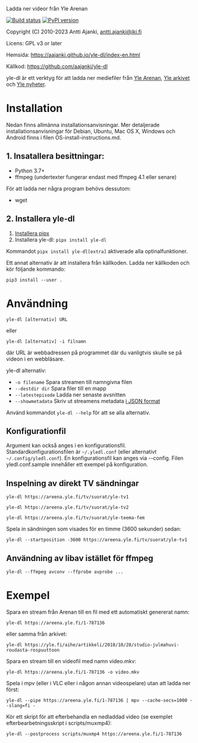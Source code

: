 Ladda ner videor från Yle Arenan

[![Build status](https://circleci.com/gh/aajanki/yle-dl.svg?style=shield)](https://app.circleci.com/pipelines/github/aajanki/yle-dl)
[![PyPI version](https://badge.fury.io/py/yle-dl.svg)](https://badge.fury.io/py/yle-dl)

Copyright (C) 2010-2023 Antti Ajanki, antti.ajanki@iki.fi

Licens: GPL v3 or later

Hemsida: https://aajanki.github.io/yle-dl/index-en.html

Källkod: https://github.com/aajanki/yle-dl

yle-dl är ett verktyg för att ladda ner mediefiler från
[Yle Arenan](https://arenan.yle.fi), [Yle arkivet](https://svenska.yle.fi/arkivet)
och [Yle nyheter](https://svenska.yle.fi/).

# Installation

Nedan finns allmänna installationsanvisningar. Mer detaljerade
installationsanvisningar för Debian, Ubuntu, Mac OS X, Windows och Android
finns i filen OS-install-instructions.md.

## 1. Insatallera besittningar:

* Python 3.7+
* ffmpeg (undertexter fungerar endast med ffmpeg 4.1 eller senare)

För att ladda ner några program behövs dessutom:

* wget

## 2. Installera yle-dl

1. [Installera pipx](https://pypa.github.io/pipx/)
2. Installera yle-dl: `pipx install yle-dl`

Kommandot `pipx install yle-dl[extra]` aktiverade alla optinalfunktioner.

Ett annat alternativ är att installera från källkoden. Ladda ner
källkoden och kör följande kommando:

```shell
pip3 install --user .
```

# Användning

```
yle-dl [alternativ] URL
```

eller

```
yle-dl [alternativ] -i filnamn
```

där URL är webbadressen på programmet där du vanligtvis skulle se på
videon i en webbläsare.

yle-dl alternativ:

* `-o filename`       Spara streamen till namngivna filen
* `--destdir dir`     Spara filer till en mapp
* `--latestepisode`   Ladda ner senaste avsnitten
* `--showmetadata`    Skriv ut streamens metadata [i JSON format](docs/metadata.md)

Använd kommandot `yle-dl --help` för att se alla alternativ.

## Konfigurationfil

Argument kan också anges i en konfigurationsfil. Standardkonfigurationsfilen är
`~/.yledl.conf` (eller alternativt `~/.config/yledl.conf`). En konfigurationsfil
kan anges via --config. Filen yledl.conf.sample innehåller ett exempel på
konfiguration.

## Inspelning av direkt TV sändningar

```
yle-dl https://areena.yle.fi/tv/suorat/yle-tv1

yle-dl https://areena.yle.fi/tv/suorat/yle-tv2

yle-dl https://areena.yle.fi/tv/suorat/yle-teema-fem
```

Spela in sändningen som visades för en timme (3600 sekunder) sedan:

```
yle-dl --startposition -3600 https://areena.yle.fi/tv/suorat/yle-tv1
```

## Användning av libav istället för ffmpeg

```
yle-dl --ffmpeg avconv --ffprobe avprobe ...
```

# Exempel

Spara en stream från Arenan till en fil med ett automatiskt genererat namn:
```
yle-dl https://areena.yle.fi/1-787136
```

eller samma från arkivet:

```
yle-dl https://yle.fi/aihe/artikkeli/2010/10/28/studio-julmahuvi-roudasta-rospuuttoon
```

Spara en stream till en videofil med namn video.mkv:
```
yle-dl https://areena.yle.fi/1-787136 -o video.mkv
```

Spela i mpv (eller i VLC eller i någon annan videospelare) utan att ladda ner först:

```
yle-dl --pipe https://areena.yle.fi/1-787136 | mpv --cache-secs=1000 --slang=fi -
```

Kör ett skript för att efterbehandla en nedladdad video (se exemplet efterbearbetningsskript i scripts/muxmp4):

```
yle-dl --postprocess scripts/muxmp4 https://areena.yle.fi/1-787136
```
